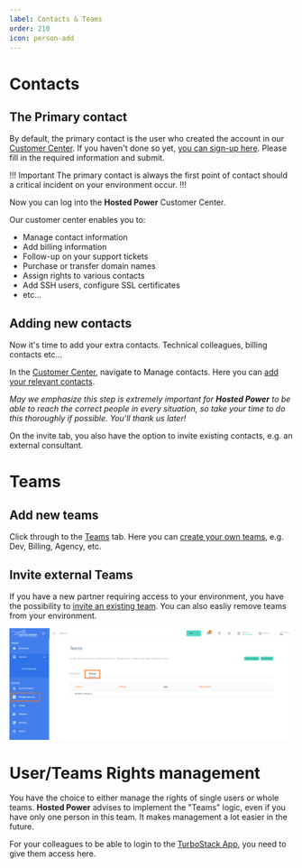 ```yaml
---
label: Contacts & Teams
order: 210
icon: person-add
---
```

# Contacts

## The Primary contact
By default, the primary contact is the user who created the account in our <a href="https://portal.hosted-power.com/" target="_blank">Customer Center</a>. If you haven't done so yet, <a href="https://portal.hosted-power.com/signup/" target="_blank">you can sign-up here</a>. Please fill in the required information and submit.

!!! Important 
The primary contact is always the first point of contact should a critical incident on your environment occur.
!!!

Now you can log into the **Hosted Power** Customer Center.

Our customer center enables you to:

* Manage contact information
* Add billing information
* Follow-up on your support tickets
* Purchase or transfer domain names
* Assign rights to various contacts
* Add SSH users, configure SSL certificates
* etc...

## Adding new contacts
Now it's time to add your extra contacts. Technical colleagues, billing contacts etc...

In the <a href="https://portal.hosted-power.com/" target="_blank">Customer Center</a>, navigate to Manage contacts. Here you can <a href="https://portal.hosted-power.com/profiles/add/" target="_blank">add your relevant contacts</a>. 

_May we emphasize this step is extremely important for **Hosted Power** to be able to reach the correct people in every situation, so take your time to do this thoroughly if possible. You'll thank us later!_

On the invite tab, you also have the option to invite existing contacts, e.g. an external consultant.

# Teams

## Add new teams
Click through to the <a href="https://portal.hosted-power.com/profiles/teams/" target="_blank">Teams</a> tab. Here you can <a href="https://portal.hosted-power.com/profiles/teams/" target="_blank">create your own teams</a>, e.g. Dev, Billing, Agency, etc.

## Invite external Teams

If you have a new partner requiring access to your environment, you have the possibility to <a href="https://portal.hosted-power.com/profiles/teams/invite" target="_blank">invite an existing team</a>. You can also easliy remove teams from your environment.

![CreateTeams](../img/turbostackapp/groups/ManageContacts.png)

# User/Teams Rights management 
You have the choice to either manage the rights of single users or whole teams. **Hosted Power** advises to implement the "Teams" logic, even if you have only one person in this team. It makes management a lot easier in the future.

For your colleagues to be able to login to the <a href="https://my.turbostack.app" target="_blank">TurboStack App</a>, you need to give them access here.
